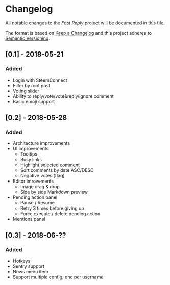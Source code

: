 # Changelog
All notable changes to the *Fast Reply* project will be documented in this file.

The format is based on [Keep a Changelog](http://keepachangelog.com/en/1.0.0/)
and this project adheres to [Semantic Versioning](http://semver.org/spec/v2.0.0.html).

## [0.1] - 2018-05-21
### Added
- Login with SteemConnect
- Filter by root post
- Voting slider
- Ability to reply/vote/vote&reply/ignore comment
- Basic emoji support

## [0.2] - 2018-05-28
### Added
- Architecture improvements
- UI improvements
  - Tooltips
  - Busy links
  - Highlight selected comment
  - Sort comments by date ASC/DESC
  - Negative votes (flag)
- Editor imrovements
  - Image drag & drop
  - Side by side Markdown preview
- Pending action panel
  - Pause / Resume
  - Retry 3 times before giving up
  - Force execute / delete pending action
- Mentions panel

## [0.3] - 2018-06-??
### Added
- Hotkeys
- Sentry support
- News menu item
- Support multiple config, one per username
